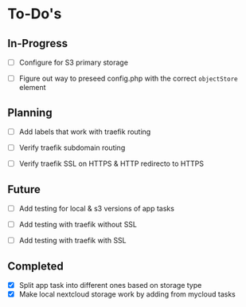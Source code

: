 To-Do's
=======

In-Progress
-----------

- [ ] Configure for S3 primary storage
- [ ] Figure out way to preseed config.php with the correct `objectStore` element


Planning
--------

- [ ] Add labels that work with traefik routing
- [ ] Verify traefik subdomain routing
- [ ] Verify traefik SSL on HTTPS & HTTP redirecto to HTTPS 


Future
------

- [ ] Add testing for local & s3 versions of app tasks
- [ ] Add testing with traefik without SSL
- [ ] Add testing with traefik with SSL


Completed
---------

- [x] Split app task into different ones based on storage type
- [x] Make local nextcloud storage work by adding from mycloud tasks
